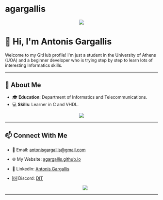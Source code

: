 # agargallis
 <p align="center">
  <a href="https://skillicons.dev">
    <img src="https://github.com/user-attachments/assets/5433a9e1-ebed-4e50-acb7-6b07721495b0)" />
  </a>

# 👋 Hi, I'm Antonis Gargallis

Welcome to my GitHub profile! I'm just a student in the University of Athens (UOA) and a beginner developer who is trying step by step to learn lots of interesting Informatics skills.

---

## 🌟 About Me
- 🎓 **Education**: Department of Informatics and Telecommunications.
- 💻 **Skills**: Learner in C and VHDL.
 <p align="center">
  <a href="https://skillicons.dev">
    <img src="https://skillicons.dev/icons?i=c,vscode" />
  </a>



---

## 📫 Connect With Me
- 📧 Email: [antonisgargallis@gmail.com](mailto:antonisgargallis@gmail..com)
- 🌐 My Website: [agargallis.github.io](https://agargallis.github.io)
- 💼 LinkedIn: [Antonis Gargallis](https://gr.linkedin.com/in/antonis-gargallis-0713ba326)
- 🆘 Discord: [DIT](https://discord.gg/qXGdk4j5)

  <p align="center">
  <a href="https://skillicons.dev">
    <img src="https://skillicons.dev/icons?i=gmail,linkedin,discord" />
  </a>
</p>


---
